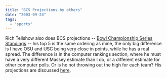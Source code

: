```yaml
---
title: "BCS Projections by others"
date: "2003-09-24"
tags: 
  - "sports"
---
```


Rich Tellshow also does BCS projections -- [Bowl Championship Series Standings](http://www.geocities.com/rtell/main.html "Bowl Championship Series Standings") -- his top 5 is the same ordering as mine, the only big difference is I have OSU and USC being very close in points, while he has a real spread. The difference is in the computer rankings section, where he must have a very different Massey estimate than I do, or a different estimate for other computer polls. Or is he not throwing out the high for each team? His projections are discussed [here](http://denim.bbboy.net/rtsbcsmessageboard-viewforum?forum=1).
